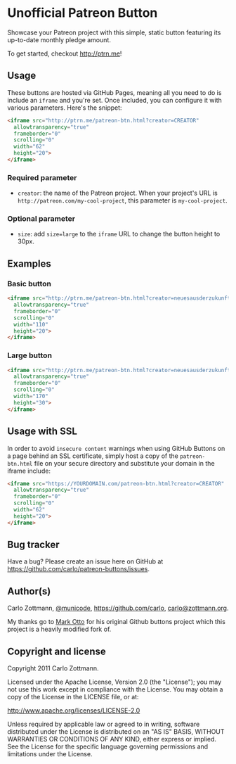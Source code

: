 # Unofficial Patreon Button

Showcase your Patreon project with this simple, static button featuring its
up-to-date monthly pledge amount.

To get started, checkout http://ptrn.me!



## Usage

These buttons are hosted via GitHub Pages, meaning all you need to do is
include an `iframe` and you're set. Once included, you can configure it with
various parameters. Here's the snippet:

``` html
<iframe src="http://ptrn.me/patreon-btn.html?creator=CREATOR"
  allowtransparency="true"
  frameborder="0"
  scrolling="0"
  width="62"
  height="20">
</iframe>
```

### Required parameter

- `creator`: the name of the Patreon project.  When your project's URL is
  `http://patreon.com/my-cool-project`, this parameter is `my-cool-project`.


### Optional parameter

- `size`: add `size=large` to the `iframe` URL to change the button height to
  30px.



## Examples

### Basic button

``` html
<iframe src="http://ptrn.me/patreon-btn.html?creator=neuesausderzukunft"
  allowtransparency="true"
  frameborder="0"
  scrolling="0"
  width="110"
  height="20">
</iframe>
```

### Large button

``` html
<iframe src="http://ptrn.me/patreon-btn.html?creator=neuesausderzukunft&amp;size=large"
  allowtransparency="true"
  frameborder="0"
  scrolling="0"
  width="170"
  height="30">
</iframe>
```



## Usage with SSL

In order to avoid `insecure content` warnings when using GitHub Buttons on a
page behind an SSL certificate, simply host a copy of the `patreon-btn.html`
file on your secure directory and substitute your domain in the iframe include:

``` html
<iframe src="https://YOURDOMAIN.com/patreon-btn.html?creator=CREATOR"
  allowtransparency="true"
  frameborder="0"
  scrolling="0"
  width="62"
  height="20">
</iframe>
```



## Bug tracker

Have a bug? Please create an issue here on GitHub at
https://github.com/carlo/patreon-buttons/issues.



## Author(s)

Carlo Zottmann, [@municode](https://twitter.com/municode), https://github.com/carlo,
carlo@zottmann.org.

My thanks go to [Mark Otto](https://github.com/mdo) for his original Github
buttons project which this project is a heavily modified fork of.



## Copyright and license

Copyright 2011 Carlo Zottmann.

Licensed under the Apache License, Version 2.0 (the "License");
you may not use this work except in compliance with the License.
You may obtain a copy of the License in the LICENSE file, or at:

   http://www.apache.org/licenses/LICENSE-2.0

Unless required by applicable law or agreed to in writing, software
distributed under the License is distributed on an "AS IS" BASIS,
WITHOUT WARRANTIES OR CONDITIONS OF ANY KIND, either express or implied.
See the License for the specific language governing permissions and
limitations under the License.
